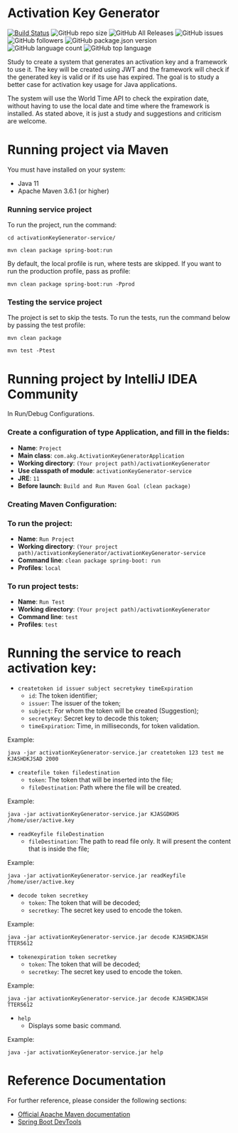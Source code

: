 # Activation Key Generator

[![Build Status](https://travis-ci.org/danielso2007/activationKeyGenerator.svg?branch=master)](https://travis-ci.org/danielso2007/activationKeyGenerator) ![GitHub repo size](https://img.shields.io/github/repo-size/danielso2007/activationKeyGenerator.svg) ![GitHub All Releases](https://img.shields.io/github/downloads/danielso2007/activationKeyGenerator/total.svg) ![GitHub issues](https://img.shields.io/github/issues/danielso2007/activationKeyGenerator.svg) ![GitHub followers](https://img.shields.io/github/followers/danielso2007.svg) ![GitHub package.json version](https://img.shields.io/github/package-json/v/danielso2007/activationKeyGenerator.svg?color=green) ![GitHub language count](https://img.shields.io/github/languages/count/danielso2007/activationKeyGenerator.svg) ![GitHub top language](https://img.shields.io/github/languages/top/danielso2007/activationKeyGenerator.svg)

Study to create a system that generates an activation key and a framework to use it. The key will be created using JWT and the framework will check if the generated key is valid or if its use has expired.
The goal is to study a better case for activation key usage for Java applications.

The system will use the World Time API to check the expiration date, without having to use the local date and time where the framework is installed.
As stated above, it is just a study and suggestions and criticism are welcome.

# Running project via Maven

You must have installed on your system:
- Java 11
- Apache Maven 3.6.1 (or higher)

### Running service project

To run the project, run the command:

`cd activationKeyGenerator-service/`

`mvn clean package spring-boot:run`

By default, the local profile is run, where tests are skipped. If you want to run the production profile, pass as profile:

`mvn clean package spring-boot:run -Pprod`

### Testing the service project

The project is set to skip the tests. To run the tests, run the command below by passing the test profile:

`mvn clean package`

`mvn test -Ptest`

# Running project by IntelliJ IDEA Community

In Run/Debug Configurations.

### Create a configuration of type Application, and fill in the fields:

- **Name**: `Project`
- **Main class**: `com.akg.ActivationKeyGeneratorApplication`
- **Working directory**: `(Your project path)/activationKeyGenerator`
- **Use classpath of module**: `activationKeyGenerator-service`
- **JRE**: `11`
- **Before launch**: `Build and Run Maven Goal (clean package)`

### Creating Maven Configuration:

### To run the project:

- **Name**: `Run Project`
- **Working directory**: `(Your project path)/activationKeyGenerator/activationKeyGenerator-service`
- **Command line**: `clean package spring-boot: run`
- **Profiles**: `local`

### To run project tests:

- **Name**: `Run Test`
- **Working directory**: `(Your project path)/activationKeyGenerator`
- **Command line**: `test`
- **Profiles**: `test`

# Running the service to reach activation key:

- `createtoken id issuer subject secretykey timeExpiration`
  - `id`: The token identifier;
  - `issuer`: The issuer of the token;
  - `subject`: For whom the token will be created (Suggestion);
  - `secretyKey`: Secret key to decode this token;
  - `timeExpiration`: Time, in milliseconds, for token validation.
  
Example:
```shell
java -jar activationKeyGenerator-service.jar createtoken 123 test me KJASHDKJSAD 2000
```

- `createfile token filedestination`
  - `token`: The token that will be inserted into the file;
  - `fileDestination`: Path where the file will be created.

Example:
```shell
java -jar activationKeyGenerator-service.jar KJASGDKHS /home/user/active.key
```

- `readKeyfile fileDestination`
  - `fileDestination`: The path to read file only. It will present the content that is inside the file;

Example:
```shell
java -jar activationKeyGenerator-service.jar readKeyfile /home/user/active.key
```

- `decode token secretkey`
  - `token`: The token that will be decoded;
  - `secretkey`: The secret key used to encode the token.

Example:
```shell
java -jar activationKeyGenerator-service.jar decode KJASHDKJASH TTER5612
```

- `tokenexpiration token secretkey`
  - `token`: The token that will be decoded;
  - `secretkey`: The secret key used to encode the token.

Example:
```shell
java -jar activationKeyGenerator-service.jar decode KJASHDKJASH TTER5612
```

- `help`
  - Displays some basic command.

Example:
```shell
java -jar activationKeyGenerator-service.jar help
```

# Reference Documentation
For further reference, please consider the following sections:

* [Official Apache Maven documentation](https://maven.apache.org/guides/index.html)
* [Spring Boot DevTools](https://docs.spring.io/spring-boot/docs/2.1.6.RELEASE/reference/htmlsingle/#using-boot-devtools)
